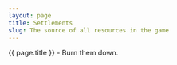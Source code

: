 ```yaml
---
layout: page
title: Settlements
slug: The source of all resources in the game
---
```


{{ page.title }} - Burn them down.